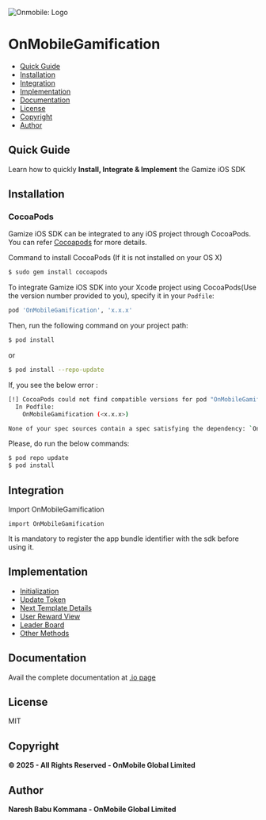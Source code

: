 ![Onmobile: Logo][logo]

# OnMobileGamification

- [Quick Guide](#quick-guide)
- [Installation](#installation)
- [Integration](#integration)
- [Implementation](#implementation)
- [Documentation](#documentation)
- [License](#license)
- [Copyright](#copyright)
- [Author](#author)

## Quick Guide
Learn how to quickly **Install, Integrate & Implement** the Gamize iOS SDK

## Installation

### CocoaPods

  Gamize iOS SDK can be integrated to any iOS project through CocoaPods. You can refer [Cocoapods][cocoapods] for more details.

  Command to install CocoaPods (If it is not installed on your OS X)

```bash
$ sudo gem install cocoapods
```

  To integrate Gamize iOS SDK into your Xcode project using CocoaPods(Use the version number provided to you), specify it in your `Podfile`:

```ruby
pod 'OnMobileGamification', 'x.x.x'
```

  Then, run the following command on your project path:

```bash
$ pod install
```
   or
```bash
$ pod install --repo-update
```

If, you see the below error :
```bash
[!] CocoaPods could not find compatible versions for pod "OnMobileGamification":
  In Podfile:
    OnMobileGamification (<x.x.x>)

None of your spec sources contain a spec satisfying the dependency: `OnMobileGamification (<x.x.x>)`.
```

Please, do run the below commands:
```bash
$ pod repo update
$ pod install
```

## Integration
Import OnMobileGamification
```
import OnMobileGamification
```

It is mandatory to register the app bundle identifier with the sdk before using it.

## Implementation

- [Initialization][doc-initialization]
- [Update Token][doc-update-token]
- [Next Template Details][doc-next-template-details]
- [User Reward View][doc-user-reward-view]
- [Leader Board][doc-leader-board]
- [Other Methods][doc-other-methods]

## Documentation

<!-- ### Xcode Document
Download the [doccarchive][docc] from this [path][docc] and open in Xcode for detailed documentation -->

Avail the complete documentation at [.io page][githubpage] <!-- if browser didn't support please use [Xcode Document][docc] -->

## License
MIT

## Copyright
**© 2025 - All Rights Reserved - OnMobile Global Limited**

## Author
**Naresh Babu Kommana - OnMobile Global Limited**

[//]: # (These are reference links used in the body of this note and get stripped out when the markdown processor does its job. There is no need to format nicely because it shouldn't be seen. Thanks SO - http://stackoverflow.com/questions/4823468/store-comments-in-markdown-syntax)

[logo]: <http://t0.gstatic.com/images?q=tbn:ANd9GcQ7a6C5baa2f_3KA2zVpouH29tMGgRfcCn1PGuubySgbFbKuMxg>

[cocoapods]: <https://guides.cocoapods.org/using/getting-started.html#getting-started>
[docc]: <https://bitbucket.org/onmoec/onmobilegamificationpackage/src/21a2b60791a5/docc/OnMobileGamificationPackage.doccarchive.zip?>
[githubpage]: <https://onmo.github.io/OnMobileGamification/documentation/onmobilegamificationsdk>
[doc-other-methods]: <https://onmo.github.io/OnMobileGamification/documentation/onmobilegamificationsdk/gamification>
[doc-initialization]: <https://onmo.github.io/OnMobileGamification/documentation/onmobilegamificationsdk/gamification/initialize(with:and:languagecode:for:succedded:failed:)>
[doc-update-token]: <https://onmo.github.io/OnMobileGamification/documentation/onmobilegamificationsdk/gamification/update(userkey:succedded:failed:)>
[doc-next-template-details]: <https://onmo.github.io/OnMobileGamification/documentation/onmobilegamificationsdk/gamification/nexttemplatedetail(_:succedded:failed:)>
[doc-user-reward-view]: <https://onmo.github.io/OnMobileGamification/documentation/onmobilegamificationsdk/gamification/openrewardviewwithswiftui(name:isdailystreak:viewdisplaytype:didpresent:_:)>
[doc-leader-board]: <https://onmo.github.io/OnMobileGamification/documentation/onmobilegamificationsdk/gamification/leaderboardfor(_:didpresent:didshownavigation:)>
